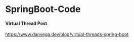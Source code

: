 # SpringBoot-Code

#### Virtual Thread Post
https://www.danvega.dev/blog/virtual-threads-spring-boot
